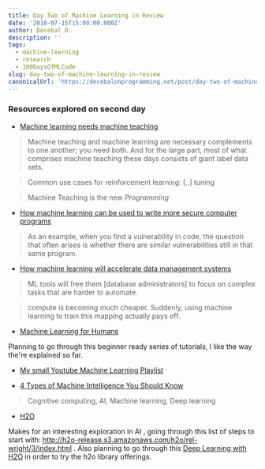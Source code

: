 ```yaml
---
title: Day Two of Machine Learning in Review
date: '2018-07-15T15:00:00.000Z'
author: Decebal D.
description: ''
tags:
  - machine-learning
  - research
  - 100DaysOfMLCode
slug: day-two-of-machine-learning-in-review
canonicalUrl: 'https://decebalonprogramming.net/post/day-two-of-machine-learning-in-review'
---
```



### Resources explored on second day

- [Machine learning needs machine teaching](https://www.oreilly.com/ideas/machine-learning-needs-machine-teaching)
> Machine teaching and machine learning are necessary complements to one another; you need both. And for the large part, most of what comprises machine teaching these days consists of giant label data sets.

> Common use cases for reinforcement learning: [..] tuning

> Machine Teaching is the new *Programming*

- [How machine learning can be used to write more secure computer programs](https://www.oreilly.com/ideas/how-machine-learning-can-be-used-to-write-more-secure-computer-programs)
> As an example, when you find a vulnerability in code, the question that often arises is whether there are similar vulnerabilities still in that same program.

- [How machine learning will accelerate data management systems](https://www.oreilly.com/ideas/how-machine-learning-will-accelerate-data-management-systems)
> ML tools will free them [database administrators] to focus on complex tasks that are harder to automate.

> compute is becoming much cheaper. Suddenly, using machine learning to train this mapping actually pays off. 

- [Machine Learning for Humans](https://medium.com/machine-learning-for-humans)

Planning to go through this beginner ready series of tutorials, I like the way the're explained so far.

- [My small Youtube Machine Learning Playlist](https://www.youtube.com/watch?v=9kQ-6VcdtNQ&list=PLLiX99yiA1FHwIA0Wl0FPkobBMKRmhrEF)

- [4 Types of Machine Intelligence You Should Know](https://www.informationweek.com/big-data/ai-machine-learning/4-types-of-machine-intelligence-you-should-know/a/d-id/1331480)
> Cognitive computing, AI, Machine learning, Deep learning

- [H2O](https://www.h2o.ai/)

Makes for an interesting exploration in AI , going through this list of steps to start with: http://h2o-release.s3.amazonaws.com/h2o/rel-wright/3/index.html .
Also planning to go through this [Deep Learning with H2O](http://h2o-release.s3.amazonaws.com/h2o/rel-wright/3/docs-website/h2o-docs/booklets/DeepLearningBooklet.pdf) in order to try the h2o library offerings.
